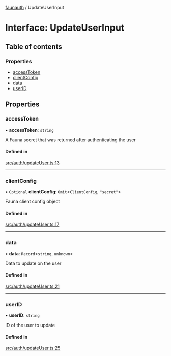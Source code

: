 [faunauth](../index.md) / UpdateUserInput

# Interface: UpdateUserInput

## Table of contents

### Properties

- [accessToken](UpdateUserInput.md#accesstoken)
- [clientConfig](UpdateUserInput.md#clientconfig)
- [data](UpdateUserInput.md#data)
- [userID](UpdateUserInput.md#userid)

## Properties

### accessToken

• **accessToken**: `string`

A Fauna secret that was returned after authenticating the user

#### Defined in

[src/auth/updateUser.ts:13](https://github.com/alexnitta/faunauth/blob/185a6ac/src/auth/updateUser.ts#L13)

___

### clientConfig

• `Optional` **clientConfig**: `Omit`<`ClientConfig`, ``"secret"``\>

Fauna client config object

#### Defined in

[src/auth/updateUser.ts:17](https://github.com/alexnitta/faunauth/blob/185a6ac/src/auth/updateUser.ts#L17)

___

### data

• **data**: `Record`<`string`, `unknown`\>

Data to update on the user

#### Defined in

[src/auth/updateUser.ts:21](https://github.com/alexnitta/faunauth/blob/185a6ac/src/auth/updateUser.ts#L21)

___

### userID

• **userID**: `string`

ID of the user to update

#### Defined in

[src/auth/updateUser.ts:25](https://github.com/alexnitta/faunauth/blob/185a6ac/src/auth/updateUser.ts#L25)
